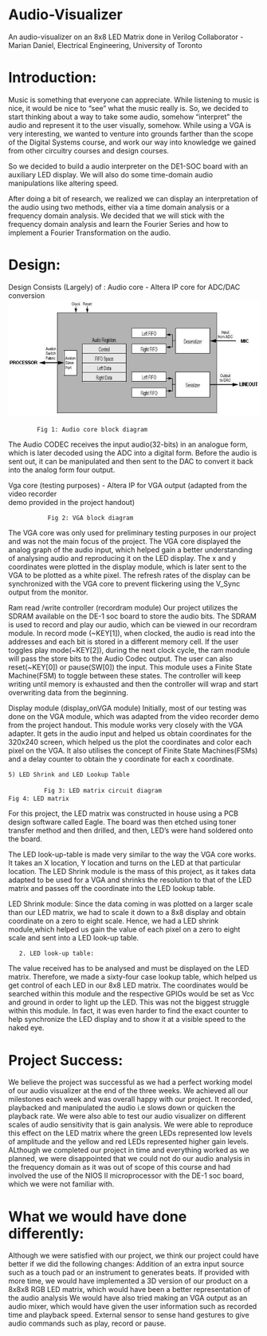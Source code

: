 # Audio-Visualizer
An audio-visualizer on an 8x8 LED Matrix done in Verilog
Collaborator - Marian Daniel, Electrical Engineering, University of Toronto

# Introduction:
Music is something that everyone can appreciate. While listening to music is nice, it would be nice to “see” what the music really is. So, we decided to start thinking about a way to take some audio, somehow “interpret” the audio and represent it to the user visually, somehow. While using a VGA is very interesting, we wanted to venture into grounds farther than the scope of the Digital Systems course, and work our way into knowledge we gained from other circuitry courses and design courses.

So we decided to build a audio interpreter on the DE1-SOC board with an auxiliary LED display. We will also do some time-domain audio manipulations like altering speed. 

After doing a bit of research, we realized we can display an interpretation of the audio using two methods, either via a time domain analysis or a frequency domain analysis.  We decided that we will stick with the frequency domain analysis and learn the Fourier Series and how to implement a Fourier Transformation on the audio. 

# Design:
Design Consists (Largely) of : 
Audio core - Altera IP core for ADC/DAC conversion
![alt text](https://github.com/dumontvi/Audio-Visualizer/blob/master/Project_pictures/audio%20core.jpg)

			Fig 1: Audio core block diagram

The Audio CODEC receives the input audio(32-bits) in an analogue form, which is later decoded using the ADC into a digital form. Before the audio is sent out, it can be manipulated and then sent to the DAC to convert it back into the analog form four output.




Vga core (testing purposes) - Altera IP for VGA output (adapted from the video recorder   
                                                                                                   demo provided in the project handout)

			   Fig 2: VGA block diagram

The VGA core was only used for preliminary testing purposes in our project and was not the main focus of the project. The VGA core displayed the analog graph of the audio input, which helped gain a better understanding of analysing audio and reproducing it on the LED display. The x and y coordinates were plotted in the display module, which is later sent to the VGA to be plotted as a white pixel. The refresh rates of the display can be synchronized with the VGA core to prevent flickering using the V_Sync output from the monitor. 

Ram read /write controller (recordram module)
   Our project utilizes the SDRAM available on the DE-1 soc board to store the audio bits. The SDRAM is used to record and play our audio, which can be viewed in our recordram module. In record mode (~KEY[1]), when clocked, the audio is read into the addresses and each bit is stored in a different memory cell. If the user toggles play mode(~KEY[2]), during the next clock cycle, the ram module will pass the store bits to the Audio Codec output. The user can also reset(~KEY[0]) or pause(SW[0]) the input. This module uses a Finite State Machine(FSM) to toggle between these states. The controller will keep writing until memory is exhausted and then the controller will wrap and start overwriting data from the beginning. 

Display module (display_onVGA module)
Initially, most of our testing was done on the VGA module, which was adapted from the video recorder demo from the project handout. This module works very closely with the VGA adapter. It gets in the audio input and helped us obtain coordinates for the 320x240 screen, which helped us the plot the coordinates and color each pixel on the VGA. It also utilises the concept of Finite State Machines(FSMs) and a delay counter to obtain the y coordinate for each x coordinate.

      




    5) LED Shrink and LED Lookup Table 

              Fig 3: LED matrix circuit diagram                                  Fig 4: LED matrix


For this project, the LED matrix was constructed in house using a PCB design software called Eagle. The board was then etched using toner transfer method and then drilled, and then, LED’s were hand soldered onto the board.

The LED look-up-table is made very similar to the way the VGA core works. It takes an X location, Y location and turns on the LED at that particular location. The LED Shrink module is the mass of this project, as it takes data adapted to be used for a VGA and shrinks the resolution to that of the LED matrix and passes off the coordinate into the LED lookup table. 

LED Shrink module:
Since the data coming in was plotted on a larger scale than our LED matrix, we had to scale it down to a 8x8 display and obtain coordinate on a zero to eight scale. Hence, we had a LED shrink module,which helped us gain the value of each pixel on a zero to eight scale and sent into a LED look-up table.

       2. LED look-up table:
The value received has to be analysed and must be displayed on the LED matrix. Therefore, we made a sixty-four case lookup table, which helped us get control of each LED in our 8x8 LED matrix. The coordinates would be searched within this module and the respective GPIOs would be set as Vcc and ground in order to light up the LED. This was not the biggest struggle within this module. In fact, it was even harder to find the exact counter to help synchronize the LED display and to show it at a visible speed to the naked eye.



# Project Success:
We believe the project was successful as we had a perfect working model of our audio visualizer at the end of the three weeks. We achieved all our milestones each week and was overall happy with our project.
It recorded, playbacked and manipulated the audio i.e slows down or quicken the playback rate. We were also able to test our audio visualizer on different scales of audio sensitivity that is gain analysis. We were able to reproduce this effect on the LED matrix where the green LEDs represented low levels of amplitude and the yellow and red LEDs represented higher gain levels. 
ALthough we completed our project in time and everything worked as we planned, we were disappointed that we could not do our audio analysis in the frequency domain as it was out of scope of this course and had involved the use of the NIOS II microprocessor with the DE-1 soc board, which we were not familiar with.

# What we would have done differently:
Although we were satisfied with our project, we think our project could have better if we did the following changes:
Addition of an extra input source such as a touch pad or an instrument to generates beats.
If provided with more time, we would have implemented a 3D version of our product on a 8x8x8 RGB LED matrix, which would have been a better representation of the audio analysis
We would have also tried making an VGA output as an audio mixer, which would have given the user information such as recorded time and playback speed.
 External sensor to sense hand gestures to give audio commands such as play, record or pause.

